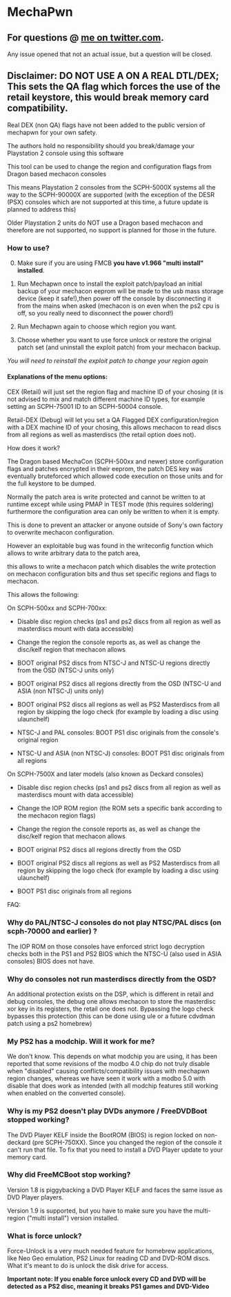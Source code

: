 # MechaPwn

## For questions @ [me on twitter.com](https://twitter.com/balika011).
Any issue opened that not an actual issue, but a question will be closed.

## Disclaimer: DO NOT USE A ON A REAL DTL/DEX; This sets the QA flag which forces the use of the retail keystore, this would break memory card compatibility.

Real DEX (non QA) flags have not been added to the public version of mechapwn for your own safety.


The authors hold no responsibility should you break/damage your Playstation 2 console using this software

This tool can be used to change the region and configuration flags from Dragon based mechacon consoles

This means Playstation 2 consoles from the SCPH-5000X systems all the way to the SCPH-90000X are supported
(with the exception of the DESR (PSX) consoles which are not supported at this time, a future update is planned to address this)

Older Playstation 2 units do NOT use a Dragon based mechacon and therefore are not supported, no support is planned for those in the future.

### How to use?

0) Make sure if you are using FMCB **you have v1.966 "multi install" installed**.

1) Run Mechapwn once to install the exploit patch/payload an initial backup of your mechacon eeprom will be made to the usb mass storage device (keep it safe!),then power off the console by disconnecting it from the mains when asked (mechacon is on even when the ps2 cpu is off, so you really need to disconnect the power chord!) 
2) Run Mechapwn again to choose which region you want.
3) Choose whether you want to use force unlock or restore the original patch set (and uninstall the exploit patch) from your mechacon backup.

*You will need to reinstall the exploit patch to change your region again*

#### Explanations of the menu options:

CEX (Retail) will just set the region flag and machine ID of your chosing (it is not advised to mix and match different machine ID types, for example setting an SCPH-75001 ID to an SCPH-50004 console.

Retail-DEX (Debug) will let you set a QA Flagged DEX configuration/region with a DEX machine ID of your chosing, this allows mechacon to read discs from all regions as well as masterdiscs (the retail option does not).


How does it work?

The Dragon based MechaCon (SCPH-500xx and newer) store configuration flags and patches encrypted in their eeprom, the patch DES key was eventually bruteforced which allowed code execution on those units and for the full keystore to be dumped.

Normally the patch area is write protected and cannot be written to at runtime except while using PMAP in TEST mode (this requires soldering) furthermore the configuration area can only be written to when it is empty.

This is done to prevent an attacker or anyone outside of Sony's own factory to overwrite mechacon configuration.

However an exploitable bug was found in the writeconfig function which allows to write arbitrary data to the patch area,

this allows to write a mechacon patch which disables the write protection on mechacon configuration bits and thus set specific regions and flags to mechacon.


This allows the following:

On SCPH-500xx and SCPH-700xx:

* Disable disc region checks (ps1 and ps2 discs from all region as well as masterdiscs mount with data accessible)

* Change the region the console reports as, as well as change the disc/kelf region that mechacon allows

* BOOT original PS2 discs from NTSC-J and NTSC-U regions directly from the OSD (NTSC-J units only)

* BOOT original PS2 discs all regions directly from the OSD (NTSC-U and ASIA (non NTSC-J) units only)

* BOOT original PS2 discs all regions as well as PS2 Masterdiscs from all region by skipping the logo check (for example by loading a disc using ulaunchelf)

* NTSC-J and PAL consoles: BOOT PS1 disc originals from the console's original region

* NTSC-U and ASIA (non NTSC-J) consoles: BOOT PS1 disc originals from all regions



On SCPH-7500X and later models (also known as Deckard consoles)

* Disable disc region checks (ps1 and ps2 discs from all region as well as masterdiscs mount with data accessible)

* Change the IOP ROM region (the ROM sets a specific bank according to the mechacon region flags)

* Change the region the console reports as, as well as change the disc/kelf region that mechacon allows

* BOOT original PS2 discs all regions directly from the OSD

* BOOT original PS2 discs all regions as well as PS2 Masterdiscs from all region by skipping the logo check (for example by loading a disc using ulaunchelf)

* BOOT PS1 disc originals from all regions


FAQ: 

### Why do PAL/NTSC-J consoles do not play NTSC/PAL discs (on scph-70000 and earlier) ?

The IOP ROM on those consoles have enforced strict logo decryption checks both in the PS1 and PS2 BIOS which the NTSC-U (also used in ASIA consoles) BIOS does not have.


### Why do consoles not run masterdiscs directly from the OSD? 

An additional protection exists on the DSP, which is different in retail and debug consoles, the debug one allows mechacon to store the masterdisc xor key in its registers, the retail one does not.
Bypassing the logo check bypasses this protection (this can be done using ule or a future cdvdman patch using a ps2 homebrew)

### My PS2 has a modchip. Will it work for me?

We don't know. This depends on what modchip you are using, it has been reported that some revisions of the modbo 4.0 chip do not truly disable when "disabled" causing conflicts/compatibility issues with mechapwn region changes, whereas we have seen it work with a modbo 5.0 with disable that does work as intended (with all modchip features still working when enabled on the converted console).

### Why is my PS2 doesn't play DVDs anymore / FreeDVDBoot stopped working?

The DVD Player KELF inside the BootROM (BIOS) is region locked on non-deckard (pre SCPH-750XX). Since you changed the region of the console it can't run that file.
To fix that you need to install a DVD Player update to your memory card.

### Why did FreeMCBoot stop working?

Version 1.8 is piggybacking a DVD Player KELF and faces the same issue as DVD Player players.

Version 1.9 is supported, but you have to make sure you have the multi-region ("multi install") version installed.

### What is force unlock?

Force-Unlock is a very much needed feature for homebrew applications, like Neo Geo emulation, PS2 Linux for reading CD and DVD-ROM discs.
What it's meant to do is unlock the disk drive for access.

**Important note: If you enable force unlock every CD and DVD will be detected as a PS2 disc, meaning it breaks PS1 games and DVD-Video**
